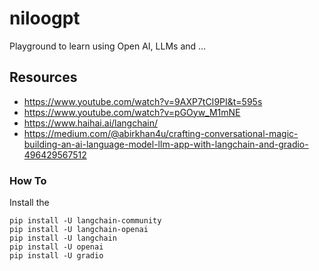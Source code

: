 # niloogpt
Playground to learn using Open AI, LLMs and ... 

## Resources
- https://www.youtube.com/watch?v=9AXP7tCI9PI&t=595s
- https://www.youtube.com/watch?v=pGOyw_M1mNE
- https://www.haihai.ai/langchain/
- https://medium.com/@abirkhan4u/crafting-conversational-magic-building-an-ai-language-model-llm-app-with-langchain-and-gradio-496429567512

### How To
Install the 

```
pip install -U langchain-community
pip install -U langchain-openai
pip install -U langchain
pip install -U openai
pip install -U gradio 
```
